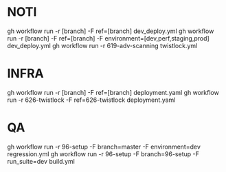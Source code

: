 # NOTI
gh workflow run -r [branch] -F ref=[branch] dev_deploy.yml
gh workflow run -r [branch] -F ref=[branch] -F environment=[dev,perf,staging,prod] dev_deploy.yml
gh workflow run -r 619-adv-scanning twistlock.yml


# INFRA
gh workflow run -r [branch] -F ref=[branch] deployment.yaml
gh workflow run -r 626-twistlock -F ref=626-twistlock deployment.yaml


# QA
gh workflow run -r 96-setup -F branch=master -F environment=dev regression.yml
gh workflow run -r 96-setup -F branch=96-setup -F run_suite=dev build.yml
